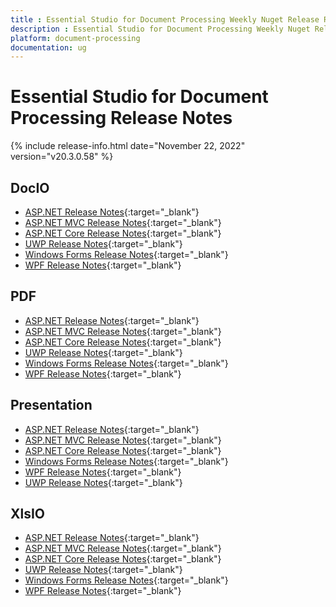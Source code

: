 ```yaml
---
title : Essential Studio for Document Processing Weekly Nuget Release Release Notes  
description : Essential Studio for Document Processing Weekly Nuget Release Release Notes  
platform: document-processing
documentation: ug
---
```


# Essential Studio for Document Processing  Release Notes  

{% include release-info.html date="November 22, 2022" version="v20.3.0.58" %} 

## DocIO

* [ASP.NET Release Notes](/aspnet/release-notes/v20.3.0.58#docio){:target="_blank"}
* [ASP.NET MVC Release Notes](/aspnetmvc/release-notes/v20.3.0.58#docio){:target="_blank"}
* [ASP.NET Core Release Notes](/aspnet-core/release-notes/v20.3.0.58#docio){:target="_blank"}
* [UWP Release Notes](/uwp/release-notes/v20.3.0.58#docio){:target="_blank"}
* [Windows Forms Release Notes](/windowsforms/release-notes/v20.3.0.58#docio){:target="_blank"}
* [WPF Release Notes](/wpf/release-notes/v20.3.0.58#docio){:target="_blank"}


## PDF

* [ASP.NET Release Notes](/aspnet/release-notes/v20.3.0.58#pdf){:target="_blank"}
* [ASP.NET MVC Release Notes](/aspnetmvc/release-notes/v20.3.0.58#pdf){:target="_blank"}
* [ASP.NET Core Release Notes](/aspnet-core/release-notes/v20.3.0.58#pdf){:target="_blank"}
* [UWP Release Notes](/uwp/release-notes/v20.3.0.58#pdf){:target="_blank"}
* [Windows Forms Release Notes](/windowsforms/release-notes/v20.3.0.58#pdf){:target="_blank"}
* [WPF Release Notes](/wpf/release-notes/v20.3.0.58#pdf){:target="_blank"}


## Presentation

* [ASP.NET Release Notes](/aspnet/release-notes/v20.3.0.58#presentation){:target="_blank"}
* [ASP.NET MVC Release Notes](/aspnetmvc/release-notes/v20.3.0.58#presentation){:target="_blank"}
* [ASP.NET Core Release Notes](/aspnet-core/release-notes/v20.3.0.58#presentation){:target="_blank"}
* [Windows Forms Release Notes](/windowsforms/release-notes/v20.3.0.58#presentation){:target="_blank"}
* [WPF Release Notes](/wpf/release-notes/v20.3.0.58#presentation){:target="_blank"}
* [UWP Release Notes](/uwp/release-notes/v20.3.0.58#presentation){:target="_blank"}


## XlsIO

* [ASP.NET Release Notes](/aspnet/release-notes/v20.3.0.58#xlsio){:target="_blank"}
* [ASP.NET MVC Release Notes](/aspnetmvc/release-notes/v20.3.0.58#xlsio){:target="_blank"}
* [ASP.NET Core Release Notes](/aspnet-core/release-notes/v20.3.0.58#xlsio){:target="_blank"}
* [UWP Release Notes](/uwp/release-notes/v20.3.0.58#xlsio){:target="_blank"}
* [Windows Forms Release Notes](/windowsforms/release-notes/v20.3.0.58#xlsio){:target="_blank"}
* [WPF Release Notes](/wpf/release-notes/v20.3.0.58#xlsio){:target="_blank"}